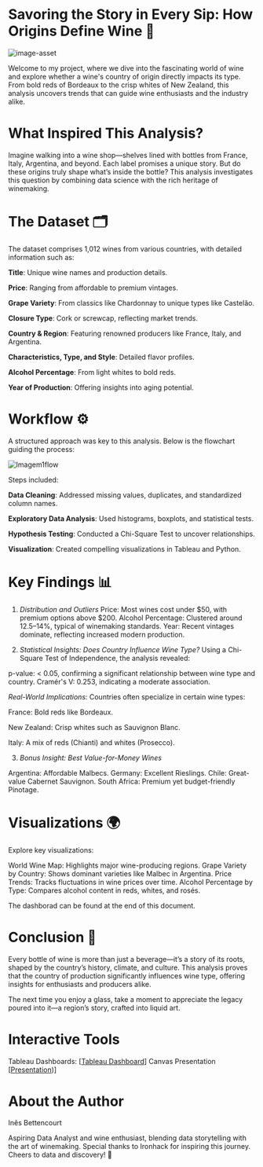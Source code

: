 # Savoring the Story in Every Sip: How Origins Define Wine 🍷

![image-asset](https://github.com/user-attachments/assets/a6df6e2f-8267-44de-90cb-8358c64dd032)

Welcome to my project, where we dive into the fascinating world of wine and explore whether a wine's country of origin directly impacts its type. From bold reds of Bordeaux to the crisp whites of New Zealand, this analysis uncovers trends that can guide wine enthusiasts and the industry alike.

# What Inspired This Analysis?
Imagine walking into a wine shop—shelves lined with bottles from France, Italy, Argentina, and beyond. Each label promises a unique story. But do these origins truly shape what’s inside the bottle?
This analysis investigates this question by combining data science with the rich heritage of winemaking.

# The Dataset 🗂️
The dataset comprises 1,012 wines from various countries, with detailed information such as:

**Title**: Unique wine names and production details.

**Price**: Ranging from affordable to premium vintages.

**Grape Variety**: From classics like Chardonnay to unique types like Castelão.

**Closure Type**: Cork or screwcap, reflecting market trends.

**Country & Region**: Featuring renowned producers like France, Italy, and Argentina.

**Characteristics, Type, and Style**: Detailed flavor profiles.

**Alcohol Percentage**: From light whites to bold reds.

**Year of Production**: Offering insights into aging potential.

# Workflow ⚙️
A structured approach was key to this analysis. Below is the flowchart guiding the process:

![Imagem1flow](https://github.com/user-attachments/assets/2cc96d9c-3a9b-4fc8-8c02-27210ef55695)

Steps included:

**Data Cleaning**: Addressed missing values, duplicates, and standardized column names.

**Exploratory Data Analysis**: Used histograms, boxplots, and statistical tests.

**Hypothesis Testing**: Conducted a Chi-Square Test to uncover relationships.

**Visualization**: Created compelling visualizations in Tableau and Python.

# Key Findings 📊

1. *Distribution and Outliers*
Price: Most wines cost under $50, with premium options above $200.
Alcohol Percentage: Clustered around 12.5–14%, typical of winemaking standards.
Year: Recent vintages dominate, reflecting increased modern production.


3. *Statistical Insights: Does Country Influence Wine Type?*
Using a Chi-Square Test of Independence, the analysis revealed:

p-value: < 0.05, confirming a significant relationship between wine type and country.
Cramér's V: 0.253, indicating a moderate association.


*Real-World Implications*:
Countries often specialize in certain wine types:

France: Bold reds like Bordeaux.

New Zealand: Crisp whites such as Sauvignon Blanc.

Italy: A mix of reds (Chianti) and whites (Prosecco).


3. *Bonus Insight: Best Value-for-Money Wines*
   
Argentina: Affordable Malbecs.
Germany: Excellent Rieslings.
Chile: Great-value Cabernet Sauvignon.
South Africa: Premium yet budget-friendly Pinotage.

# Visualizations 🌍
Explore key visualizations:

World Wine Map: Highlights major wine-producing regions.
Grape Variety by Country: Shows dominant varieties like Malbec in Argentina.
Price Trends: Tracks fluctuations in wine prices over time.
Alcohol Percentage by Type: Compares alcohol content in reds, whites, and rosés.

The dashborad can be found at the end of this document.

# Conclusion 🍇
Every bottle of wine is more than just a beverage—it’s a story of its roots, shaped by the country’s history, climate, and culture. This analysis proves that the country of production significantly influences wine type, offering insights for enthusiasts and producers alike.

The next time you enjoy a glass, take a moment to appreciate the legacy poured into it—a region’s story, crafted into liquid art.

# Interactive Tools
Tableau Dashboards: [[Tableau Dashboard](https://public.tableau.com/app/profile/in.s.bettencourt/viz/WorlwineWineAnalysis/Dashboard1?publish=yes)]
Canvas Presentation [[Presentation](https://www.canva.com/design/DAGb1fr85Yk/7DvWZmBNBmlibF8GqfCzuw/editutm_content=DAGb1fr85Yk&utm_campaign=designshare&utm_medium=link2&utm_source=sharebutton))]

# About the Author

Inês Bettencourt

Aspiring Data Analyst and wine enthusiast, blending data storytelling with the art of winemaking.
Special thanks to Ironhack for inspiring this journey. Cheers to data and discovery! 🍷

